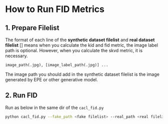 # How to Run FID Metrics

## 1. Prepare Filelist

The format of each line of the **synthetic dataset filelist** and **real dataset filelist**
[] means when you calculate the kid and fid metric, the image label path is optional. However, when
you calculate the skvd metric, it is necessary.

```
image_path(.jpg), [image_label_path(.jpg)] ...
```

The image path you should add in the synthetic dataset filelist is the image generated by EPE or other generative model.

## 2. Run FID

Run as below in the same dir of the `cacl_fid.py`

```bash
python cacl_fid.py --fake_path <fake filelist> --real_path <real filelist> --metric [kid/fid/skvd]
```

